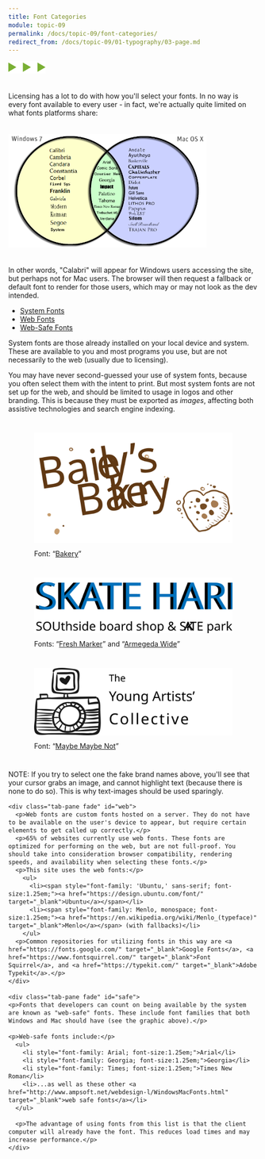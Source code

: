 ```yaml
---
title: Font Categories
module: topic-09
permalink: /docs/topic-09/font-categories/
redirect_from: /docs/topic-09/01-typography/03-page.md
---
```


<img src="./../../../img/arrow-divider.svg" style="width: 75px; border: none; margin: 0px 0 20px 0" />

Licensing has a lot to do with how you'll select your fonts. In no way is every font available to every user - in fact, we're actually quite limited on what fonts platforms share:

<img src="../img/web-safe-font-venn.png" style=" margin: 20px auto; width: 400px;" alt="venn diagram of web-safe fonts for Windows 7 and MacOS X" title="Window 7 vs MacOS X Available Fonts"/>

In other words, "Calabri" will appear for Windows users accessing the site, but perhaps not for Mac users. The browser will then request a fallback or default font to render for those users, which may or may not look as the dev intended.

<div class="codepen-embed">
  <ul class="nav nav-tabs">
    <li class="active"><a href="#system" data-toggle="tab">System Fonts</a></li>
    <li><a href="#web" data-toggle="tab">Web Fonts</a></li>
    <li><a href="#safe" data-toggle="tab">Web-Safe Fonts</a></li>
  </ul>

  <div id="myTabContent" class="tab-content">
    <div class="tab-pane fade active in" id="system">
      <p>System fonts are those already installed on your local device and system. These are available to you and most programs you use, but are not necessarily to the web (usually due to licensing).</p>
      <p>You may have never second-guessed your use of system fonts, because you often select them with the intent to print. But most system fonts are not set up for the web, and should be limited to usage in logos and other branding. This is because they must be exported as <em>images</em>, affecting both assistive technologies and search engine indexing.</p>
      <div style="width: 400px; margin: 40px auto;">
        <img src="../img/system-font-ex-bakery.svg" style="margin: auto;" />
        <p style="margin-top: 10px;">Font: “<a href="http://www.stereo-type.fr/fonts/bakery/" target="_blank">Bakery</a>”</p>
      </div>
      <div style="width: 400px; margin: 40px auto;">
        <img src="../img/system-font-ex-marker.svg" style="margin: auto;" />
        <p style="margin-top: 10px;">Fonts: “<a href="https://fonts2u.com/fresh-marker.font" target="_blank">Fresh Marker</a>” and “<a href="https://www.whatfontis.com/Armageda-Wide.font" target="_blank">Armegeda Wide</a>”</p>
      </div>
      <div style="width: 400px; margin: 40px auto;">
        <img src="../img/system-font-ex-maybe.svg" style="margin: auto;" />
        <p style="margin-top: 10px;">Font: “<a href="http://fontpro.com/maybe-maybe-not-font-429" target="_blank">Maybe Maybe Not</a>”</p>
      </div>
      <p><span class="label label-info">NOTE:</span> If you try to select one the fake brand names above, you'll see that your cursor grabs an image, and cannot highlight text (because there is none to do so). This is why text-images should be used sparingly.</p>
    </div>

    <div class="tab-pane fade" id="web">
      <p>Web fonts are custom fonts hosted on a server. They do not have to be available on the user's device to appear, but require certain elements to get called up correctly.</p>
      <p>65% of websites currently use web fonts. These fonts are optimized for performing on the web, but are not full-proof. You should take into consideration browser compatibility, rendering speeds, and availability when selecting these fonts.</p>
      <p>This site uses the web fonts:</p>
        <ul>
          <li><span style="font-family: 'Ubuntu,' sans-serif; font-size:1.25em;"><a href="https://design.ubuntu.com/font/" target="_blank">Ubuntu</a></span></li>
          <li><span style="font-family: Menlo, monospace; font-size:1.25em;"><a href="https://en.wikipedia.org/wiki/Menlo_(typeface)" target="_blank">Menlo</a></span> (with fallbacks)</li>
        </ul>
      <p>Common repositories for utilizing fonts in this way are <a href="https://fonts.google.com/" target="_blank">Google Fonts</a>, <a href="https://www.fontsquirrel.com/" target="_blank">Font Squirrel</a>, and <a href="https://typekit.com/" target="_blank">Adobe Typekit</a>.</p>
    </div>

    <div class="tab-pane fade" id="safe">
    <p>Fonts that developers can count on being available by the system are known as "web-safe" fonts. These include font families that both Windows and Mac should have (see the graphic above).</p>

    <p>Web-safe fonts include:</p>
      <ul>
        <li style="font-family: Arial; font-size:1.25em;">Arial</li>
        <li style="font-family: Georgia; font-size:1.25em;">Georgia</li>
        <li style="font-family: Times; font-size:1.25em;">Times New Roman</li>
        <li>...as well as these other <a href="http://www.ampsoft.net/webdesign-l/WindowsMacFonts.html" target="_blank">web safe fonts</a></li>
      </ul>

      <p>The advantage of using fonts from this list is that the client computer will already have the font. This reduces load times and may increase performance.</p>
    </div>

  </div>
